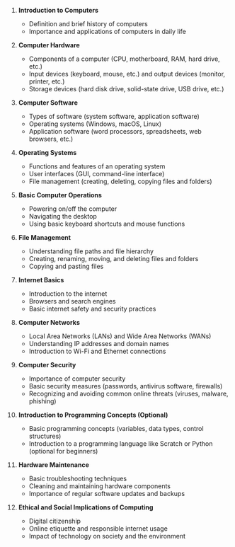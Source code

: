 
1. **Introduction to Computers**
   - Definition and brief history of computers
   - Importance and applications of computers in daily life

2. **Computer Hardware**
   - Components of a computer (CPU, motherboard, RAM, hard drive, etc.)
   - Input devices (keyboard, mouse, etc.) and output devices (monitor, printer, etc.)
   - Storage devices (hard disk drive, solid-state drive, USB drive, etc.)

3. **Computer Software**
   - Types of software (system software, application software)
   - Operating systems (Windows, macOS, Linux)
   - Application software (word processors, spreadsheets, web browsers, etc.)

4. **Operating Systems**
   - Functions and features of an operating system
   - User interfaces (GUI, command-line interface)
   - File management (creating, deleting, copying files and folders)

5. **Basic Computer Operations**
   - Powering on/off the computer
   - Navigating the desktop
   - Using basic keyboard shortcuts and mouse functions

6. **File Management**
   - Understanding file paths and file hierarchy
   - Creating, renaming, moving, and deleting files and folders
   - Copying and pasting files

7. **Internet Basics**
   - Introduction to the internet
   - Browsers and search engines
   - Basic internet safety and security practices

8. **Computer Networks**
   - Local Area Networks (LANs) and Wide Area Networks (WANs)
   - Understanding IP addresses and domain names
   - Introduction to Wi-Fi and Ethernet connections

9. **Computer Security**
   - Importance of computer security
   - Basic security measures (passwords, antivirus software, firewalls)
   - Recognizing and avoiding common online threats (viruses, malware, phishing)

10. **Introduction to Programming Concepts (Optional)**
    - Basic programming concepts (variables, data types, control structures)
    - Introduction to a programming language like Scratch or Python (optional for beginners)

11. **Hardware Maintenance**
    - Basic troubleshooting techniques
    - Cleaning and maintaining hardware components
    - Importance of regular software updates and backups

12. **Ethical and Social Implications of Computing**
    - Digital citizenship
    - Online etiquette and responsible internet usage
    - Impact of technology on society and the environment

